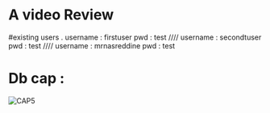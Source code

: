 # A video Review





#existing users . 
username : firstuser 
pwd : test //// 
username : secondtuser 
pwd : test  ////
username :  mrnasreddine
pwd : test


# Db cap : 
![CAP5](https://github.com/mohamedkrouf/tpwebmohamedkrouf/assets/170884504/cae4e315-0633-4b24-bcce-bb6377b3c42f)

